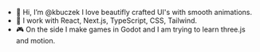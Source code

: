 - 👋 Hi, I’m @kbuczek I love beautifly crafted UI's with smooth animations.
- 👀 I work with React, Next.js, TypeScript, CSS, Tailwind.
- 🎮 On the side I make games in Godot and I am trying to learn three.js and motion.
